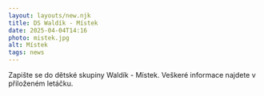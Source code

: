 ```yaml
---
layout: layouts/new.njk
title: DS Waldík - Místek
date: 2025-04-04T14:16
photo: mistek.jpg
alt: Místek
tags: news
---
```


Zapište se do dětské skupiny Waldík - Místek. Veškeré informace najdete v přiloženém letáčku. 
